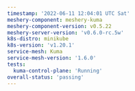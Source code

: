 ```yaml
---
timestamp: '2022-06-11 12:04:01 UTC Sat'
meshery-component: meshery-kuma
meshery-component-version: v0.5.22
meshery-server-version: 'v0.6.0-rc.5w'
k8s-distro: minikube
k8s-version: 'v1.20.1'
service-mesh: Kuma
service-mesh-version: '1.6.0'
tests:
  kuma-control-plane: 'Running'
overall-status: 'passing'
---
```

